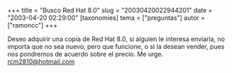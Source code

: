 +++
title = "Busco Red Hat 8.0"
slug = "20030420022944201"
date = "2003-04-20 02:29:00"
[taxonomies]
tema = ["preguntas"]
autor = ["ramoncc"]
+++

Deseo adquirir una copia de Red Hat 8.0, si alguien le interesa
enviarla, no importa que no sea nuevo, pero que funcione, o si la desean
vender, pues nos pondremos de acuerdo sobre el precio. Me urge.
rcm2810@hotmail.com

